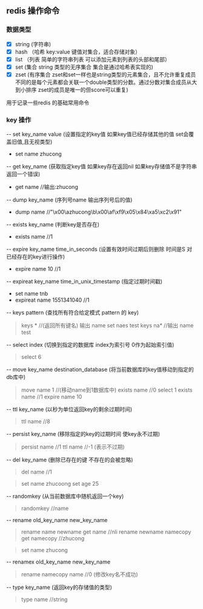 ## redis 操作命令


### 数据类型
- [x] string (字符串)
- [x] hash （哈希 key:value 键值对集合，适合存储对象）
- [x] list （列表 简单的字符串列表 可以添加元素到列表的头部和尾部）
- [x] set (集合 string 类型的无序集合 集合是通过哈希表实现的) 
- [x] zset (有序集合 zset和set一样也是string类型的元素集合，且不允许重复成员 不同的是每个元素都会关联一个double类型的分数。通过分数对集合成员从大到小排序 zset的成员是唯一的但score可以重复)

用于记录一些redis 的基础常用命令

### key 操作
-- set key_name value (设置指定的key值 如果key值已经存储其他的值 set会覆盖旧值,且无视类型) 
* set name zhucong

-- get key_name (获取指定key值 如果key存在返回nil 如果key存储值不是字符串 返回一个错误)

* get name //输出:zhucong

-- dump key_name (序列号name 输出序列号后的值)

* dump name //"\x00\azhucong\b\x00\af\xf9\x05\x84\xa5\xc2\x91"

-- exists key_name (判断key是否存在)

* exists name //1

-- expire key_name time_in_seconds (设置有效时间过期后则删除 时间是S 对已经存在的key进行操作)

* expire name 10 //1

-- expireat key_name time_in_unix_timestamp (指定过期时间戳)
* set name tnb
* expireat name 1551341040 //1

-- keys pattern (查找所有符合给定模式 pattern 的 key)
> keys * //(返回所有键名) 输出 name
> set naes test
> keys na* //输出 name test

-- select index (切换到指定的数据库 index为索引号 0作为起始索引值)
> select 6

-- move key_name destination_database (将当前数据库的key值移动到指定的db库中)
> move name 1 //(移动name到1数据库中)
> exists name //0
> select 1
> exists name //1
> expire name 10

-- ttl key_name (以秒为单位返回key的剩余过期时间)
> ttl name //8

-- persist key_name (移除指定的key的过期时间 使key永不过期)
> persist name //1
> ttl name //-1 (表示不过期)

-- del key_name (删除已存在的键 不存在的会被忽略)
> del name //1

> set name zhucoong
> set age 25

-- randomkey (从当前数据库中随机返回一个key)
> randomkey //name

-- rename old_key_name new_key_name
> rename name newname
> get name //nli
> rename newname namecopy
> get namecopy //zhucong

> set name zhucong

-- renamex old_key_name new_key_name 
> rename namecopy name //0 (修改key名不成功)

-- type key_name (返回key的存储值的类型)
> type name //string